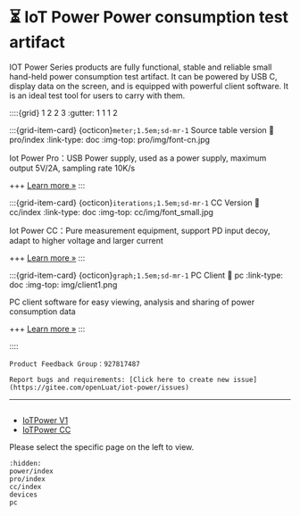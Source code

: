 # ⏳ IoT Power Power consumption test artifact

IOT Power Series products are fully functional, stable and reliable small hand-held power consumption test artifact. It can be powered by USB C, display data on the screen, and is equipped with powerful client software. It is an ideal test tool for users to carry with them.

::::{grid} 1 2 2 3
:gutter: 1 1 1 2

:::{grid-item-card} {octicon}`meter;1.5em;sd-mr-1` Source table version
:link: pro/index
:link-type: doc
:img-top: pro/img/font-cn.jpg

Iot Power Pro：USB Power supply, used as a power supply, maximum output 5V/2A, sampling rate 10K/s

+++
[Learn more »](power/index)
:::

:::{grid-item-card} {octicon}`iterations;1.5em;sd-mr-1` CC Version
:link: cc/index
:link-type: doc
:img-top: cc/img/font_small.jpg

Iot Power CC：Pure measurement equipment, support PD input decoy, adapt to higher voltage and larger current

+++
[Learn more »](cc/index)
:::

:::{grid-item-card} {octicon}`graph;1.5em;sd-mr-1` PC Client
:link: pc
:link-type: doc
:img-top: img/client1.png

PC client software for easy viewing, analysis and sharing of power consumption data

+++
[Learn more »](pc)
:::

::::

```{notice}
Product Feedback Group：927817487
```

```{note}
Report bugs and requirements: [Click here to create new issue](https://gitee.com/openLuat/iot-power/issues)
```

---

```{rubric} More information
```

- [IoTPower V1](power/index)
- [IoTPower CC](cc/index)

Please select the specific page on the left to view.

```{toctree}
:hidden:
power/index
pro/index
cc/index
devices
pc
```
